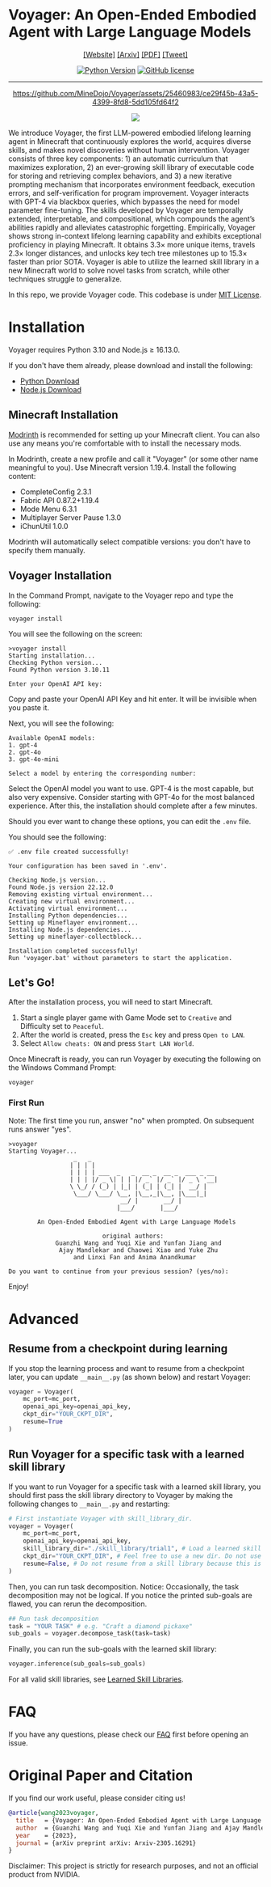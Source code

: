 # Voyager: An Open-Ended Embodied Agent with Large Language Models
<div align="center">

[[Website]](https://voyager.minedojo.org/)
[[Arxiv]](https://arxiv.org/abs/2305.16291)
[[PDF]](https://voyager.minedojo.org/assets/documents/voyager.pdf)
[[Tweet]](https://twitter.com/DrJimFan/status/1662115266933972993?s=20)

[![Python Version](https://img.shields.io/badge/Python-3.9-blue.svg)](https://github.com/MineDojo/Voyager)
[![GitHub license](https://img.shields.io/github/license/MineDojo/Voyager)](https://github.com/MineDojo/Voyager/blob/main/LICENSE)
______________________________________________________________________


https://github.com/MineDojo/Voyager/assets/25460983/ce29f45b-43a5-4399-8fd8-5dd105fd64f2

![](images/pull.png)


</div>

We introduce Voyager, the first LLM-powered embodied lifelong learning agent
in Minecraft that continuously explores the world, acquires diverse skills, and
makes novel discoveries without human intervention. Voyager consists of three
key components: 1) an automatic curriculum that maximizes exploration, 2) an
ever-growing skill library of executable code for storing and retrieving complex
behaviors, and 3) a new iterative prompting mechanism that incorporates environment
feedback, execution errors, and self-verification for program improvement.
Voyager interacts with GPT-4 via blackbox queries, which bypasses the need for
model parameter fine-tuning. The skills developed by Voyager are temporally
extended, interpretable, and compositional, which compounds the agent’s abilities
rapidly and alleviates catastrophic forgetting. Empirically, Voyager shows
strong in-context lifelong learning capability and exhibits exceptional proficiency
in playing Minecraft. It obtains 3.3× more unique items, travels 2.3× longer
distances, and unlocks key tech tree milestones up to 15.3× faster than prior SOTA.
Voyager is able to utilize the learned skill library in a new Minecraft world to
solve novel tasks from scratch, while other techniques struggle to generalize.

In this repo, we provide Voyager code. This codebase is under [MIT License](LICENSE).

# Installation
Voyager requires Python 3.10 and Node.js ≥ 16.13.0.

If you don't have them already, please download and install the following:

- [Python Download](https://www.python.org/downloads/release/python-31011/)
- [Node.js Download](https://nodejs.org/en/download/package-manager)

## Minecraft Installation

[Modrinth](https://modrinth.com/) is recommended for setting up your Minecraft client. You can also 
use any means you're comfortable with to install the necessary mods. 

In Modrinth, create a new profile and call it "Voyager" (or some other name meaningful to you). Use
Minecraft version 1.19.4. Install the following content:

- CompleteConfig 2.3.1
- Fabric API 0.87.2+1.19.4
- Mode Menu 6.3.1
- Multiplayer Server Pause 1.3.0
- iChunUtil 1.0.0

Modrinth will automatically select compatible versions: you don't have to specify them manually.
## Voyager Installation

In the Command Prompt, navigate to the Voyager repo and type the following: 
```
voyager install
```

You will see the following on the screen:
```
>voyager install
Starting installation...
Checking Python version...
Found Python version 3.10.11

Enter your OpenAI API key:
```
Copy and paste your OpenAI API Key and hit enter. It will be invisible when you paste it.

Next, you will see the following:
```
Available OpenAI models:
1. gpt-4
2. gpt-4o
3. gpt-4o-mini

Select a model by entering the corresponding number:
```
Select the OpenAI model you want to use. GPT-4 is the most capable, but also very expensive. Consider
starting with GPT-4o for the most balanced experience. After this, the installation should complete
after a few minutes.

Should you ever want to change these options, you can edit the `.env` file.

You should see the following:
```
✅ .env file created successfully!

Your configuration has been saved in '.env'.

Checking Node.js version...
Found Node.js version 22.12.0
Removing existing virtual environment...
Creating new virtual environment...
Activating virtual environment...
Installing Python dependencies...
Setting up Mineflayer environment...
Installing Node.js dependencies...
Setting up mineflayer-collectblock...

Installation completed successfully!
Run 'voyager.bat' without parameters to start the application.
```
## Let's Go!

After the installation process, you will need to start Minecraft.
  1. Start a single player game with Game Mode set to `Creative` and Difficulty set to `Peaceful`. 
  2. After the world is created, press the `Esc` key and press `Open to LAN`. 
  3. Select `Allow cheats: ON` and press `Start LAN World`. 

Once Minecraft is ready, you can run Voyager by executing the following on the Windows Command Prompt:
```
voyager
```
### First Run 
Note: The first time you run, answer "no" when prompted. On subsequent runs answer "yes".
```
>voyager
Starting Voyager...
                  _   _
                 | | | |
                 | | | | ___  _   _  __ _  __ _  ___ _ __
                 | | | |/ _ \| | | |/ _` |/ _` |/ _ \ '__|
                 \ \_/ / (_) | |_| | (_| | (_| |  __/ |
                  \___/ \___/ \__, |\__,_|\__, |\___|_|
                               __/ |       __/ |
                              |___/       |___/

        An Open-Ended Embodied Agent with Large Language Models

                          original authors:
             Guanzhi Wang and Yuqi Xie and Yunfan Jiang and
              Ajay Mandlekar and Chaowei Xiao and Yuke Zhu
                  and Linxi Fan and Anima Anandkumar

Do you want to continue from your previous session? (yes/no):
```

Enjoy!

# Advanced
## Resume from a checkpoint during learning

If you stop the learning process and want to resume from a checkpoint later, you can update `__main__.py` (as shown below) and restart Voyager:
```python
voyager = Voyager(
    mc_port=mc_port,
    openai_api_key=openai_api_key,
    ckpt_dir="YOUR_CKPT_DIR",
    resume=True
)
```

## Run Voyager for a specific task with a learned skill library

If you want to run Voyager for a specific task with a learned skill library, you should first pass the skill library directory to Voyager by making the following changes to `__main__.py` and restarting:
```python
# First instantiate Voyager with skill_library_dir.
voyager = Voyager(
    mc_port=mc_port,
    openai_api_key=openai_api_key,
    skill_library_dir="./skill_library/trial1", # Load a learned skill library.
    ckpt_dir="YOUR_CKPT_DIR", # Feel free to use a new dir. Do not use the same dir as skill library because new events will still be recorded to ckpt_dir. 
    resume=False, # Do not resume from a skill library because this is not learning.
)
```
Then, you can run task decomposition. Notice: Occasionally, the task decomposition may not be logical. If you notice the printed sub-goals are flawed, you can rerun the decomposition.
```python
## Run task decomposition
task = "YOUR TASK" # e.g. "Craft a diamond pickaxe"
sub_goals = voyager.decompose_task(task=task)
```
Finally, you can run the sub-goals with the learned skill library:
```python
voyager.inference(sub_goals=sub_goals)
```

For all valid skill libraries, see [Learned Skill Libraries](skill_library/README.md).

# FAQ
If you have any questions, please check our [FAQ](FAQ.md) first before opening an issue.

# Original Paper and Citation

If you find our work useful, please consider citing us! 

```bibtex
@article{wang2023voyager,
  title   = {Voyager: An Open-Ended Embodied Agent with Large Language Models},
  author  = {Guanzhi Wang and Yuqi Xie and Yunfan Jiang and Ajay Mandlekar and Chaowei Xiao and Yuke Zhu and Linxi Fan and Anima Anandkumar},
  year    = {2023},
  journal = {arXiv preprint arXiv: Arxiv-2305.16291}
}
```

Disclaimer: This project is strictly for research purposes, and not an official product from NVIDIA.
